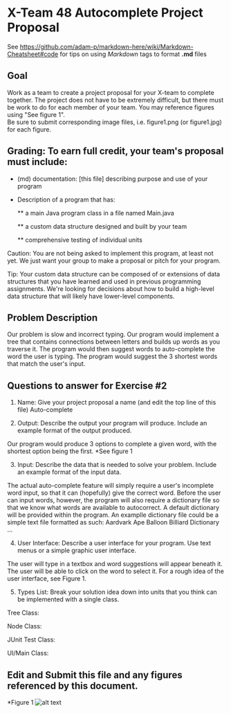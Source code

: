 # X-Team 48 Autocomplete Project Proposal

See https://github.com/adam-p/markdown-here/wiki/Markdown-Cheatsheet#code for tips on using *Markdown* tags to format __.md__ files

## Goal

Work as a team to create a project proposal for your X-team to complete together.
The project does not have to be extremely difficult,
but there must be work to do for each member of your team.
You may reference figures using "See figure 1".  
Be sure to submit corresponding image files, i.e. figure1.png (or figure1.jpg) for each figure.

## Grading: To earn full credit, your team's proposal must include:

* (md) documentation: [this file] describing purpose and use of your program

* Description of a program that has:

  ** a main Java program class in a file named Main.java
  
  ** a custom data structure designed and built by your team
  
  ** comprehensive testing of individual units
  
 Caution: You are not being asked to implement this program, at least not yet. 
 We just want your group to make a proposal or pitch for your program.
 
 Tip: Your custom data structure can be composed of or extensions of data structures that you have learned and used in previous programming assignments.  We're looking for decisions about how to build a high-level data structure that will likely have lower-level components.

## Problem Description

Our problem is slow and incorrect typing.
Our program would implement a tree that contains connections between letters and builds up words as you traverse it. 
The program would then suggest words to auto-complete the word the user is typing. The program would suggest the 3 shortest words
that match the user's input.

## Questions to answer for Exercise #2

1. Name: Give your project proposal a name (and edit the top line of this file)
Auto-complete


2. Output: Describe the output your program will produce.  Include an example format of the output produced.

Our program would produce 3 options to complete a given word, with the shortest option being the first.
*See figure 1

3. Input: Describe the data that is needed to solve your problem. Include an example format of the input data.

The actual auto-complete feature will simply require a user's incomplete word input, so that it can (hopefully) give the correct word.
Before the user can input words, however, the program will also require a dictionary file so that we know what words are available to autocorrect. A default dictionary will be provided within the program.
An examplle dictionary file could be a simple text file formatted as such:
Aardvark
Ape
Balloon
Billiard
Dictionary
...

4. User Interface: Describe a user interface for your program.  Use text menus or a simple graphic user interface.

The user will type in a textbox and word suggestions will appear beneath it. The user will be able to click on the word to select it. 
For a rough idea of the user interface, see Figure 1.


5. Types List: Break your solution idea down into units that you think can be implemented with a single class.

Tree Class:

Node Class:

JUnit Test Class:

UI/Main Class:


## Edit and Submit this file and any figures referenced by this document.
*Figure 1
![alt text](https://i.imgur.com/Lx5o35O.jpg)
